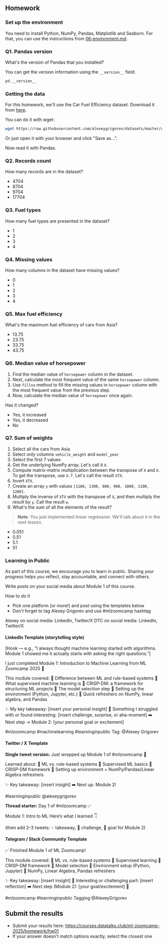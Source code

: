 ## Homework

### Set up the environment

You need to install Python, NumPy, Pandas, Matplotlib and Seaborn. For that, you can use the instructions from
[06-environment.md](../../../01-intro/06-environment.md).

### Q1. Pandas version

What's the version of Pandas that you installed?

You can get the version information using the `__version__` field:

```python
pd.__version__
```

### Getting the data 

For this homework, we'll use the Car Fuel Efficiency dataset. Download it from <a href='https://raw.githubusercontent.com/alexeygrigorev/datasets/master/car_fuel_efficiency.csv'>here</a>.

You can do it with wget:
```bash
wget https://raw.githubusercontent.com/alexeygrigorev/datasets/master/car_fuel_efficiency.csv
```

Or just open it with your browser and click "Save as...".

Now read it with Pandas.

### Q2. Records count

How many records are in the dataset?

- 4704
- 8704
- 9704
- 17704

### Q3. Fuel types

How many fuel types are presented in the dataset?

- 1
- 2
- 3
- 4

### Q4. Missing values

How many columns in the dataset have missing values?

- 0
- 1
- 2
- 3
- 4

### Q5. Max fuel efficiency

What's the maximum fuel efficiency of cars from Asia?

- 13.75
- 23.75
- 33.75
- 43.75

### Q6. Median value of horsepower



1. Find the median value of `horsepower` column in the dataset.
2. Next, calculate the most frequent value of the same `horsepower` column.
3. Use `fillna` method to fill the missing values in `horsepower` column with the most frequent value from the previous step.
4. Now, calculate the median value of `horsepower` once again.

Has it changed?


- Yes, it increased
- Yes, it decreased
- No


### Q7. Sum of weights

1. Select all the cars from Asia
2. Select only columns `vehicle_weight` and `model_year`
3. Select the first 7 values
4. Get the underlying NumPy array. Let's call it `X`.
5. Compute matrix-matrix multiplication between the transpose of `X` and `X`. To get the transpose, use `X.T`. Let's call the result `XTX`.
6. Invert `XTX`.
7. Create an array `y` with values `[1100, 1300, 800, 900, 1000, 1100, 1200]`.
8. Multiply the inverse of `XTX` with the transpose of `X`, and then multiply the result by `y`. Call the result `w`.
9. What's the sum of all the elements of the result?

> **Note**: You just implemented linear regression. We'll talk about it in the next lesson.

- 0.051
- 0.51
- 5.1
- 51

### Learning in Public

As part of this course, we encourage you to learn in public. Sharing your progress helps you reflect, stay accountable, and connect with others.

Write posts on your social media about Module 1 of this course.

How to do it
- Pick one platform (or more!) and post using the templates below
- Don't forget to tag Alexey Grigorev and use #mlzoomcamp hashtag

Alexey on social media: LinkedIn, Twitter/X
DTC on social media: LinkedIn, Twitter/X

#### LinkedIn Template (storytelling style)

[Hook — e.g., “I always thought machine learning started with algorithms. Module 1 showed me it actually starts with asking the right questions.”]

I just completed Module 1: Introduction to Machine Learning from ML Zoomcamp 2025 🎉

This module covered:
🔹 Difference between ML and rule-based systems
🔹 What supervised machine learning is
🔹 CRISP-DM: a framework for structuring ML projects
🔹 The model selection step
🔹 Setting up the environment (Python, Jupyter, etc.)
🔹 Quick refreshers on NumPy, linear algebra, and Pandas

✨ My key takeaway: [insert your personal insight]
🤔 Something I struggled with or found interesting: [insert challenge, surprise, or aha-moment]
➡️ Next step → Module 2: [your personal goal or excitement]

#mlzoomcamp #machinelearning #learninginpublic
Tag: @Alexey Grigorev

#### Twitter / X Template

**Single tweet version:**
Just wrapped up Module 1 of #mlzoomcamp 🚀

Learned about:
🔹 ML vs. rule-based systems
🔹 Supervised ML basics
🔹 CRISP-DM framework
🔹 Setting up environment + NumPy/Pandas/Linear Algebra refreshers

✨ Key takeaway: [insert insight]
➡️ Next up: Module 2!

#learninginpublic @alexeygrigorev

**Thread starter:**
Day 1 of #mlzoomcamp ✅

Module 1: Intro to ML
Here’s what I learned 👇

(then add 2–3 tweets: 💡 takeaway, 🤔 challenge, 🚀 goal for Module 2)

#### Telegram / Slack Community Template

✅ Finished Module 1 of ML Zoomcamp!

This module covered:
🔹 ML vs. rule-based systems
🔹 Supervised learning
🔹 CRISP-DM framework
🔹 Model selection
🔹 Environment setup (Python, Jupyter)
🔹 NumPy, Linear Algebra, Pandas refreshers

✨ Key takeaway: [insert insight]
🤔 Interesting or challenging part: [insert reflection]
➡️ Next step (Module 2): [your goal/excitement] 🚀

#mlzoomcamp #learninginpublic
Tagging @AlexeyGrigorev

## Submit the results

* Submit your results here: https://courses.datatalks.club/ml-zoomcamp-2025/homework/hw01
* If your answer doesn't match options exactly, select the closest one
